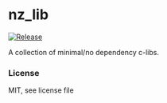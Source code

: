 # nz_lib

[![Release](https://github.com/NateZimmer/nz_lib_c/actions/workflows/release.yml/badge.svg)](https://github.com/NateZimmer/nz_lib_c/actions/workflows/release.yml)

A collection of minimal/no dependency c-libs.

### License

MIT, see license file

